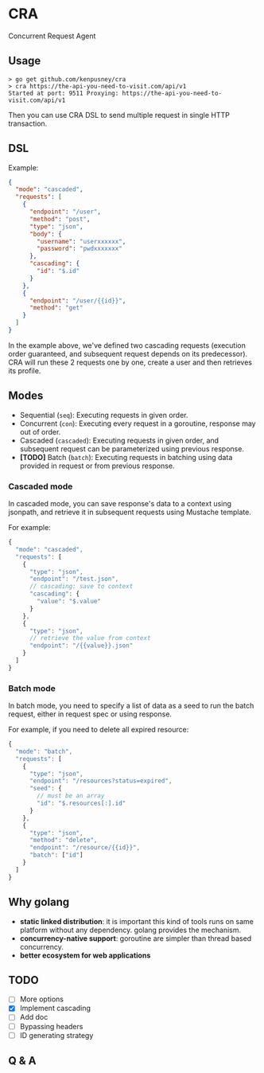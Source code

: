 # CRA

Concurrent Request Agent

## Usage

```
> go get github.com/kenpusney/cra
> cra https://the-api-you-need-to-visit.com/api/v1
Started at port: 9511 Proxying: https://the-api-you-need-to-visit.com/api/v1
```

Then you can use CRA DSL to send multiple request in single HTTP transaction.

## DSL

Example:

```json
{
  "mode": "cascaded",
  "requests": [
    {
      "endpoint": "/user",
      "method": "post",
      "type": "json",
      "body": {
        "username": "userxxxxxx",
        "password": "pwdxxxxxxx"
      },
      "cascading": {
        "id": "$.id"
      }
    },
    {
      "endpoint": "/user/{{id}}",
      "method": "get"
    }
  ]
}
```

In the example above, we've defined two cascading requests 
(execution order guaranteed, and subsequent request depends on
its predecessor). CRA will run these 2 requests one by one,
create a user and then retrieves its profile.

## Modes

- Sequential (`seq`): Executing requests in given order.
- Concurrent (`con`): Executing every request in a goroutine, 
  response may out of order.
- Cascaded (`cascaded`): Executing requests in given order, 
  and subsequent request can be parameterized using previous response.
- **[TODO]** Batch (`batch`): Executing requests in batching using data provided
  in request or from previous response.
  
### Cascaded mode

In cascaded mode, you can save response's data to a context using jsonpath, and
retrieve it in subsequent requests using Mustache template.

For example:
```javascript
{
  "mode": "cascaded",
  "requests": [
    {
      "type": "json",
      "endpoint": "/test.json",
      // cascading: save to context
      "cascading": {
        "value": "$.value"
      }
    },
    {
      "type": "json",
      // retrieve the value from context
      "endpoint": "/{{value}}.json"
    }
  ]
}
```

### Batch mode

In batch mode, you need to specify a list of data as a seed to run the batch
request, either in request spec or using response.

For example, if you need to delete all expired resource:
```javascript
{
  "mode": "batch",
  "requests": [
    {
      "type": "json",
      "endpoint": "/resources?status=expired",
      "seed": {
        // must be an array
        "id": "$.resources[:].id"
      }
    },
    {
      "type": "json",
      "method": "delete",
      "endpoint": "/resource/{{id}}",
      "batch": ["id"]
    }
  ]
}
```

## Why golang

 - **static linked distribution**: it is important this kind of tools runs
   on same platform without any dependency. golang provides the mechanism.
 - **concurrency-native support**: goroutine are simpler than thread based
   concurrency.
 - **better ecosystem for web applications**

## TODO

- [ ] More options
- [X] Implement cascading
- [ ] Add doc
- [ ] Bypassing headers
- [ ] ID generating strategy

## Q &amp; A

